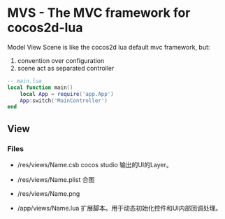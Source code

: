 # MVS - The MVC framework for cocos2d-lua

Model View Scene is like the cocos2d lua default mvc framework, but:

1. convention over configuration
2. scene act as separated controller

```Lua
-- main.lua
local function main()
    local App = require('app.App')
    App:switch('MainController')
end
```



## View

### Files


* /res/views/Name.csb cocos studio 输出的UI的Layer。
* /res/views/Name.plist 合图
* /res/views/Name.png

* /app/views/Name.lua 扩展脚本。用于动态初始化控件和UI内部回调处理。
